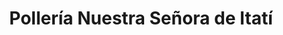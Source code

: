 ---
title: "Pollería Nuestra Señora de Itatí"
url: /posadas/polleria-nuestra-senora-de-itati/
shop: Metzgerei
---